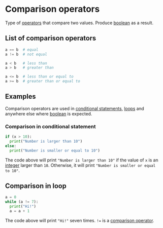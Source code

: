 # Comparison operators

Type of [operators](/operator) that compare two values. Produce [boolean](/boolean) as a result.

## List of comparison operators

```python
a == b  # equal
a != b  # not equal

a < b   # less than
a > b   # greater than

a <= b  # less than or equal to
a >= b  # greater than or equal to
```

## Examples

Comparison operators are used in [conditional statements](/conditional-statements), [loops](/loops) and anywhere else where [boolean](/boolean) is expected.

### Comparison in conditional statement

```python
if (x > 10):
  print("Number is larger than 10")
else:
  print("Number is smaller or equal to 10")
```

The code above will print `"Number is larger than 10"` if the value of `x` is an [integer](/integer) larger than `10`. Otherwise, it will print `"Number is smaller or equal to 10"`.

## Comparison in loop

```python
a = 0
while (a != 7):
  print("Hi!")
  a = a + 1
```

The code above will print `"Hi!"` seven times. `!=` is a [comparison operator](/comparison-operators/).

